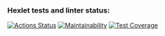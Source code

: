 ### Hexlet tests and linter status:

[![Actions Status](https://github.com/fasunareuu/frontend-project-46/actions/workflows/hexlet-check.yml/badge.svg)](https://github.com/fasunareuu/frontend-project-46/actions)
[![Maintainability](https://api.codeclimate.com/v1/badges/81a4fc89f03313e701ae/maintainability)](https://codeclimate.com/github/fasunareuu/frontend-project-46/maintainability)
[![Test Coverage](https://api.codeclimate.com/v1/badges/81a4fc89f03313e701ae/test_coverage)](https://codeclimate.com/github/fasunareuu/frontend-project-46/test_coverage)
